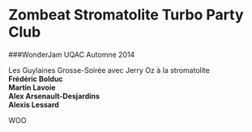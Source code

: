 Zombeat Stromatolite Turbo Party Club
=====================================

###WonderJam UQAC Automne 2014

Les Guylaines Grosse-Soirée avec Jerry Oz à la stromatolite  
**Frédéric Bolduc**  
**Martin Lavoie**  
**Alex Arsenault-Desjardins**  
**Alexis Lessard**  

WOO
